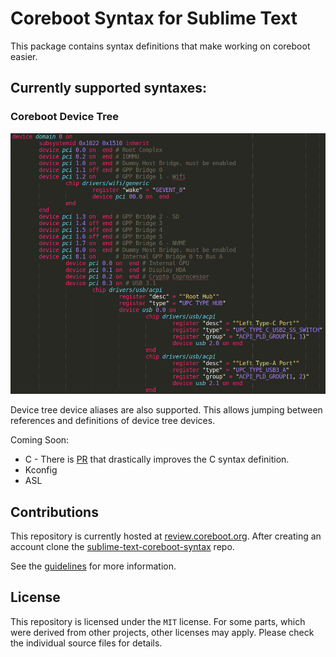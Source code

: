 # Coreboot Syntax for Sublime Text

This package contains syntax definitions that make working on coreboot
easier.

## Currently supported syntaxes:

### Coreboot Device Tree

![Coreboot Device Tree Screenshot](screenshots/device_tree.png)

Device tree device aliases are also supported. This allows jumping between references and
definitions of device tree devices.

Coming Soon:
* C - There is [PR](https://github.com/sublimehq/Packages/pull/1831) that
	  drastically improves the C syntax definition.
* Kconfig
* ASL

## Contributions

This repository is currently hosted at [review.coreboot.org](https://review.coreboot.org/). After creating an account clone the
[sublime-text-coreboot-syntax](https://review.coreboot.org/admin/repos/sublime-text-coreboot-syntax) repo.

See the
[guidelines](https://doc.coreboot.org/getting_started/gerrit_guidelines.html) for more information.

## License

This repository is licensed under the `MIT` license. For some parts, which were derived from other projects, other licenses may apply. Please check the individual source files for details.